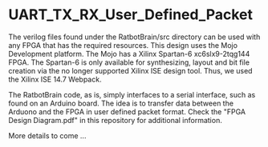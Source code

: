# UART_TX_RX_User_Defined_Packet

The verilog files found under the RatbotBrain/src directory can be used with any FPGA that has the required resources.
This design uses the Mojo Development platform. The Mojo has a Xilinx Spartan-6 xc6slx9-2tqg144 FPGA. The Spartan-6
is only available for synthesizing, layout and bit file creation via the no longer supported Xilinx ISE design tool.
Thus, we used the Xilinx ISE 14.7 Webpack.

The RatbotBrain code, as is, simply interfaces to a serial interface, such as found on an Arduino board. The idea is to 
transfer data between the Arduono and the FPGA in user defined packet format. Check the "FPGA Design Diagram.pdf" in this repository
for additional information. 

More details to come ...
